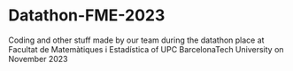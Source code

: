 # Datathon-FME-2023
Coding and other stuff made by our team during the datathon place at Facultat de Matemàtiques i Estadística of UPC BarcelonaTech University on November 2023
